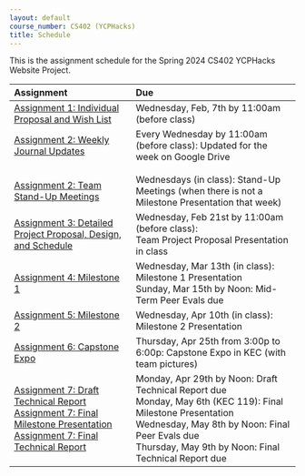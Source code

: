 ```yaml
---
layout: default
course_number: CS402 (YCPHacks)
title: Schedule
---
```


This is the assignment schedule for the Spring 2024 CS402 YCPHacks Website Project.

**Assignment** | **Due**
:--------------|:---------
[Assignment 1: Individual Proposal and Wish List](../../assign/assign01.html)| Wednesday, Feb, 7th by 11:00am (before class)
[Assignment 2: Weekly Journal Updates](../../assign/assign02.html)<br><br><br>[Assignment 2: Team Stand-Up Meetings](../../assign/assign02.html) | Every Wednesday by 11:00am (before class): Updated for the week on Google Drive<br><br> Wednesdays (in class): Stand-Up Meetings (when there is not a Milestone Presentation that week)
[Assignment 3: Detailed Project Proposal, Design, and Schedule](../../assign/assign03.html) | Wednesday, Feb 21st by 11:00am (before class): <br> Team Project Proposal Presentation in class
[Assignment 4: Milestone 1](../../assign/assign04.html) | Wednesday, Mar 13th (in class): Milestone 1 Presentation<br>Sunday, Mar 15th by Noon: Mid-Term Peer Evals due
[Assignment 5: Milestone 2](../../assign/assign05.html) | Wednesday, Apr 10th (in class): Milestone 2 Presentation
[Assignment 6: Capstone Expo](../../assign/assign06.html) | Thursday, Apr 25th from 3:00p to 6:00p: Capstone Expo in KEC (with team pictures)
[Assignment 7: Draft Technical Report](../../assign/finalreport.html) <br> [Assignment 7: Final Milestone Presentation](../../assign/assign07.html)<br>[Assignment 7: Final Technical Report](../../assign/finalreport.html) | Monday, Apr 29th by Noon: Draft Technical Report due<br>Monday, May 6th (KEC 119): Final Milestone Presentation<br>Wednesday, May 8th by Noon: Final Peer Evals due<br>Thursday, May 9th by Noon: Final Technical Report due